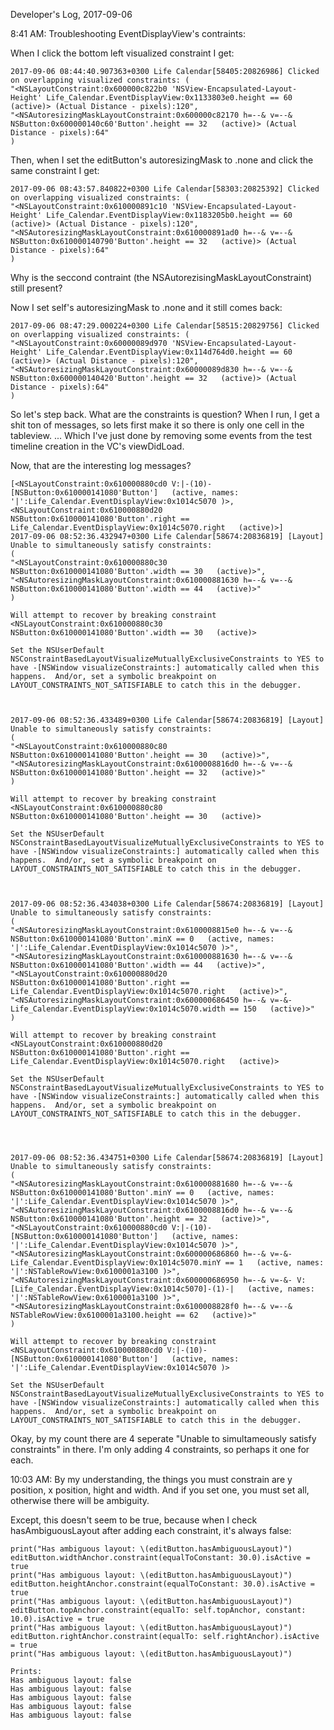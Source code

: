 Developer's Log, 2017-09-06

8:41 AM: Troubleshooting EventDisplayView's contraints:

When I click the bottom left visualized constraint I get:

```
2017-09-06 08:44:40.907363+0300 Life Calendar[58405:20826986] Clicked on overlapping visualized constraints: (
"<NSLayoutConstraint:0x600000c822b0 'NSView-Encapsulated-Layout-Height' Life_Calendar.EventDisplayView:0x1133803e0.height == 60   (active)> (Actual Distance - pixels):120",
"<NSAutoresizingMaskLayoutConstraint:0x600000c82170 h=--& v=--& NSButton:0x600000140c60'Button'.height == 32   (active)> (Actual Distance - pixels):64"
)
```

Then, when I set the editButton's autoresizingMask to .none and click the same constraint I get:

```
2017-09-06 08:43:57.840822+0300 Life Calendar[58303:20825392] Clicked on overlapping visualized constraints: (
"<NSLayoutConstraint:0x610000891c10 'NSView-Encapsulated-Layout-Height' Life_Calendar.EventDisplayView:0x1183205b0.height == 60   (active)> (Actual Distance - pixels):120",
"<NSAutoresizingMaskLayoutConstraint:0x610000891ad0 h=--& v=--& NSButton:0x610000140790'Button'.height == 32   (active)> (Actual Distance - pixels):64"
)
```

Why is the seccond contraint (the NSAutorezisingMaskLayoutConstraint) still present?

Now I set self's autoresizingMask to .none and it still comes back:

```
2017-09-06 08:47:29.000224+0300 Life Calendar[58515:20829756] Clicked on overlapping visualized constraints: (
"<NSLayoutConstraint:0x60000089d970 'NSView-Encapsulated-Layout-Height' Life_Calendar.EventDisplayView:0x114d764d0.height == 60   (active)> (Actual Distance - pixels):120",
"<NSAutoresizingMaskLayoutConstraint:0x60000089d830 h=--& v=--& NSButton:0x600000140420'Button'.height == 32   (active)> (Actual Distance - pixels):64"
)
```

So let's step back. What are the constraints is question? When I run, I get a shit ton of messages, so lets first make it so there is only one cell in the tableview. ... Which I've just done by removing some events from the test timeline creation in the VC's viewDidLoad.

Now, that are the interesting log messages?

```
[<NSLayoutConstraint:0x610000880cd0 V:|-(10)-[NSButton:0x610000141080'Button']   (active, names: '|':Life_Calendar.EventDisplayView:0x1014c5070 )>, <NSLayoutConstraint:0x610000880d20 NSButton:0x610000141080'Button'.right == Life_Calendar.EventDisplayView:0x1014c5070.right   (active)>]
2017-09-06 08:52:36.432947+0300 Life Calendar[58674:20836819] [Layout] Unable to simultaneously satisfy constraints:
(
"<NSLayoutConstraint:0x610000880c30 NSButton:0x610000141080'Button'.width == 30   (active)>",
"<NSAutoresizingMaskLayoutConstraint:0x610000881630 h=--& v=--& NSButton:0x610000141080'Button'.width == 44   (active)>"
)

Will attempt to recover by breaking constraint
<NSLayoutConstraint:0x610000880c30 NSButton:0x610000141080'Button'.width == 30   (active)>

Set the NSUserDefault NSConstraintBasedLayoutVisualizeMutuallyExclusiveConstraints to YES to have -[NSWindow visualizeConstraints:] automatically called when this happens.  And/or, set a symbolic breakpoint on LAYOUT_CONSTRAINTS_NOT_SATISFIABLE to catch this in the debugger.



2017-09-06 08:52:36.433489+0300 Life Calendar[58674:20836819] [Layout] Unable to simultaneously satisfy constraints:
(
"<NSLayoutConstraint:0x610000880c80 NSButton:0x610000141080'Button'.height == 30   (active)>",
"<NSAutoresizingMaskLayoutConstraint:0x6100008816d0 h=--& v=--& NSButton:0x610000141080'Button'.height == 32   (active)>"
)

Will attempt to recover by breaking constraint
<NSLayoutConstraint:0x610000880c80 NSButton:0x610000141080'Button'.height == 30   (active)>

Set the NSUserDefault NSConstraintBasedLayoutVisualizeMutuallyExclusiveConstraints to YES to have -[NSWindow visualizeConstraints:] automatically called when this happens.  And/or, set a symbolic breakpoint on LAYOUT_CONSTRAINTS_NOT_SATISFIABLE to catch this in the debugger.



2017-09-06 08:52:36.434038+0300 Life Calendar[58674:20836819] [Layout] Unable to simultaneously satisfy constraints:
(
"<NSAutoresizingMaskLayoutConstraint:0x6100008815e0 h=--& v=--& NSButton:0x610000141080'Button'.minX == 0   (active, names: '|':Life_Calendar.EventDisplayView:0x1014c5070 )>",
"<NSAutoresizingMaskLayoutConstraint:0x610000881630 h=--& v=--& NSButton:0x610000141080'Button'.width == 44   (active)>",
"<NSLayoutConstraint:0x610000880d20 NSButton:0x610000141080'Button'.right == Life_Calendar.EventDisplayView:0x1014c5070.right   (active)>",
"<NSAutoresizingMaskLayoutConstraint:0x600000686450 h=--& v=-&- Life_Calendar.EventDisplayView:0x1014c5070.width == 150   (active)>"
)

Will attempt to recover by breaking constraint
<NSLayoutConstraint:0x610000880d20 NSButton:0x610000141080'Button'.right == Life_Calendar.EventDisplayView:0x1014c5070.right   (active)>

Set the NSUserDefault NSConstraintBasedLayoutVisualizeMutuallyExclusiveConstraints to YES to have -[NSWindow visualizeConstraints:] automatically called when this happens.  And/or, set a symbolic breakpoint on LAYOUT_CONSTRAINTS_NOT_SATISFIABLE to catch this in the debugger.




2017-09-06 08:52:36.434751+0300 Life Calendar[58674:20836819] [Layout] Unable to simultaneously satisfy constraints:
(
"<NSAutoresizingMaskLayoutConstraint:0x610000881680 h=--& v=--& NSButton:0x610000141080'Button'.minY == 0   (active, names: '|':Life_Calendar.EventDisplayView:0x1014c5070 )>",
"<NSAutoresizingMaskLayoutConstraint:0x6100008816d0 h=--& v=--& NSButton:0x610000141080'Button'.height == 32   (active)>",
"<NSLayoutConstraint:0x610000880cd0 V:|-(10)-[NSButton:0x610000141080'Button']   (active, names: '|':Life_Calendar.EventDisplayView:0x1014c5070 )>",
"<NSAutoresizingMaskLayoutConstraint:0x600000686860 h=--& v=-&- Life_Calendar.EventDisplayView:0x1014c5070.minY == 1   (active, names: '|':NSTableRowView:0x6100001a3100 )>",
"<NSAutoresizingMaskLayoutConstraint:0x600000686950 h=--& v=-&- V:[Life_Calendar.EventDisplayView:0x1014c5070]-(1)-|   (active, names: '|':NSTableRowView:0x6100001a3100 )>",
"<NSAutoresizingMaskLayoutConstraint:0x6100008828f0 h=--& v=--& NSTableRowView:0x6100001a3100.height == 62   (active)>"
)

Will attempt to recover by breaking constraint
<NSLayoutConstraint:0x610000880cd0 V:|-(10)-[NSButton:0x610000141080'Button']   (active, names: '|':Life_Calendar.EventDisplayView:0x1014c5070 )>

Set the NSUserDefault NSConstraintBasedLayoutVisualizeMutuallyExclusiveConstraints to YES to have -[NSWindow visualizeConstraints:] automatically called when this happens.  And/or, set a symbolic breakpoint on LAYOUT_CONSTRAINTS_NOT_SATISFIABLE to catch this in the debugger.
```


Okay, by my count there are 4 seperate "Unable to simultameously satisfy constraints" in there. I'm only adding 4 constraints, so perhaps it one for each.

10:03 AM: By my understanding, the things you must constrain are y position, x position, hight and width. And if you set one, you must set all, otherwise there will be ambiguity.

Except, this doesn't seem to be true, because when I check hasAmbiguousLayout after adding each constraint, it's always false:

```
print("Has ambiguous layout: \(editButton.hasAmbiguousLayout)")
editButton.widthAnchor.constraint(equalToConstant: 30.0).isActive = true
print("Has ambiguous layout: \(editButton.hasAmbiguousLayout)")
editButton.heightAnchor.constraint(equalToConstant: 30.0).isActive = true
print("Has ambiguous layout: \(editButton.hasAmbiguousLayout)")
editButton.topAnchor.constraint(equalTo: self.topAnchor, constant: 10.0).isActive = true
print("Has ambiguous layout: \(editButton.hasAmbiguousLayout)")
editButton.rightAnchor.constraint(equalTo: self.rightAnchor).isActive = true
print("Has ambiguous layout: \(editButton.hasAmbiguousLayout)")

Prints:
Has ambiguous layout: false
Has ambiguous layout: false
Has ambiguous layout: false
Has ambiguous layout: false
Has ambiguous layout: false
```




